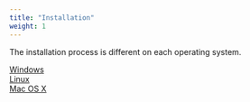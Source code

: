 ```yaml
---
title: "Installation"
weight: 1
---
```


The installation process is different on each operating system.

[Windows](./windows)  
[Linux](./linux)  
[Mac OS X](./osx)  